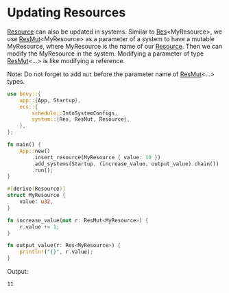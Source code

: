 # Updating Resources

[Resource](https://docs.rs/bevy/latest/bevy/ecs/system/trait.Resource.html) can also be updated in systems.
Similar to [Res](https://docs.rs/bevy/latest/bevy/ecs/system/struct.Res.html)\<MyResource>, we use [ResMut](https://docs.rs/bevy/latest/bevy/ecs/system/struct.ResMut.html)\<MyResource> as a parameter of a system to have a mutable MyResource, where MyResource is the name of our [Resource](https://docs.rs/bevy/latest/bevy/ecs/system/trait.Resource.html).
Then we can modify the MyResource in the system.
Modifying a parameter of type [ResMut](https://docs.rs/bevy/latest/bevy/ecs/system/struct.ResMut.html)\<...> is like modifying a reference.

Note: Do not forget to add `mut` before the parameter name of [ResMut](https://docs.rs/bevy/latest/bevy/ecs/system/struct.ResMut.html)\<...> types.

```rust
use bevy::{
    app::{App, Startup},
    ecs::{
        schedule::IntoSystemConfigs,
        system::{Res, ResMut, Resource},
    },
};

fn main() {
    App::new()
        .insert_resource(MyResource { value: 10 })
        .add_systems(Startup, (increase_value, output_value).chain())
        .run();
}

#[derive(Resource)]
struct MyResource {
    value: u32,
}

fn increase_value(mut r: ResMut<MyResource>) {
    r.value += 1;
}

fn output_value(r: Res<MyResource>) {
    println!("{}", r.value);
}
```

Output:

```text
11
```
